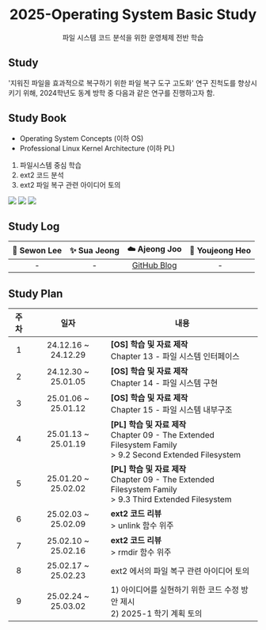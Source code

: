 <div align="center">

# 2025-Operating System Basic Study

파일 시스템 코드 분석을 위한 운영체제 전반 학습

</div>

## Study

'지워진 파일을 효과적으로 복구하기 위한 파일 복구 도구 고도화' 연구 진척도를 향상시키기 위해, 2024학년도 동계 방학 중 다음과 같은 연구를 진행하고자 함.

## Study Book

- Operating System Concepts (이하 OS)
- Professional Linux Kernel Architecture (이하 PL)

1) 파일시스템 중심 학습
2) ext2 코드 분석
3) ext2 파일 복구 관련 아이디어 토의

<img src="https://img.shields.io/badge/C-A8B9CC?style=flat-square&logo=C&logoColor=white"/> <img
src="https://img.shields.io/badge/GitHub-181717?style=flat-square&logo=GitHub&logoColor=white"/> <img
src="https://img.shields.io/badge/Linux-FCC624?style=flat-square&logo=linux&logoColor=black"/>

## Study Log

| 🫧 Sewon Lee    | ✨ Sua Jeong      | ☁️ Ajeong Joo          | 🌙 Youjeong Heo |
|:----:|:------------------------:| :----------------------------------------: | :--------------------------------------------------:|
|   -  |     -  | [GitHub Blog](https://ajung7038.github.io/) |  -  |


## Study Plan


| 주차 | 일자                     | 내용                                                                                      |
|:----:|:------------------------:|------------------------------------------------------------------------------------------|
| 1    | 24.12.16 ~ 24.12.29      | <strong>[OS] 학습 및 자료 제작</strong> <br/> Chapter 13 - 파일 시스템 인터페이스          |
| 2    | 24.12.30 ~ 25.01.05      | <strong>[OS] 학습 및 자료 제작</strong> <br/> Chapter 14 - 파일 시스템 구현               |
| 3    | 25.01.06 ~ 25.01.12      | <strong>[OS] 학습 및 자료 제작</strong> <br/> Chapter 15 - 파일 시스템 내부구조           |
| 4    | 25.01.13 ~ 25.01.19      | <strong>[PL] 학습 및 자료 제작</strong> <br/> Chapter 09 - The Extended Filesystem Family <br/> > 9.2 Second Extended Filesystem |
| 5    | 25.01.20 ~ 25.02.02      | <strong>[PL] 학습 및 자료 제작</strong> <br/> Chapter 09 - The Extended Filesystem Family <br/> > 9.3 Third Extended Filesystem  |
| 6    | 25.02.03 ~ 25.02.09      | <strong>ext2 코드 리뷰</strong> <br/> > unlink 함수 위주                                |
| 7    | 25.02.10 ~ 25.02.16      | <strong>ext2 코드 리뷰</strong> <br/> > rmdir 함수 위주                                 |
| 8    | 25.02.17 ~ 25.02.23      | ext2 에서의 파일 복구 관련 아이디어 토의                                                 |
| 9    | 25.02.24 ~ 25.03.02      | 1) 아이디어를 실현하기 위한 코드 수정 방안 제시 <br/> 2) 2025-1 학기 계획 토의           |
